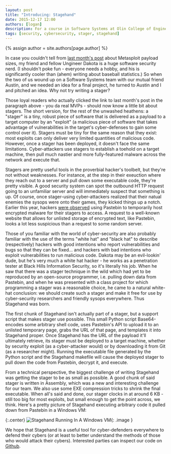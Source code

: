 ```yaml
---
layout: post
title: "Introducing: Stagehand"
date: 2015-12-17 12:00
authors: [logan]
description: For a course in Software Systems at Olin College of Engineering, we created Stagehand, a stager written in C and Assembly. Stagehand is the first open-source stager to use a third-party site (i.e. Pastebin) as a repository for an encrypted payload of malware.
tags: [security, cybersecurity, stager, stagehand]
---
```


{% assign author = site.authors[page.author] %}

In case you couldn't tell from [last month's post](http://ungineers.com/2015/11/28/metasploit-exploit-payload-sizes.html) about Metasploit payload sizes, my friend and fellow Ungineer Dakota is a huge software security nerd. (I shouldn't poke fun - everyone needs a hobby, and his is significantly cooler than (ahem) writing about baseball statistics.) So when the two of us wound up on a Software Systems team with our mutual friend Austin, and we needed an idea for a final project, he turned to Austin and I and pitched an idea. Why not try writing a stager?

Those loyal readers who actually clicked the link to last month's post in the paragraph above - you da real MVPs - should now know a little bit about stagers. The short version, for the rest of the unwashed heathens: a "stager" is a tiny, robust piece of software that is delivered as a payload to a target computer by an "exploit" (a malicious piece of software that takes advantage of vulnerabilities in the target's cyber-defenses to gain some control over it). Stagers must be tiny for the same reason that they exist: most exploits can only deliver very limited quantities of malicious code. However, once a stager has been deployed, it doesn't face the same limitations. Cyber-attackers use stagers to establish a toehold on a target machine, then pull much nastier and more fully-featured malware across the network and execute that.

Stagers are pretty useful tools in the proverbial hacker's toolbelt, but they're not without weaknesses. For instance, at the step in their exeuction where they reach out to a server and pull down some executable code, they're pretty visible. A good security system can spot the outbound HTTP request going to an unfamiliar server and will immediately suspect that something is up. Of course, once stager-using cyber-attackers realized that their natual enemies the sysops were onto their games, they kicked things up a notch. Earlier this year, hackers [were observed](https://securelist.com/blog/research/69490/dont-feel-left-out-ransomware-for-it-security-enthusiasts/) using Pastebin to temporarily host encrypted malware for their stagers to access. A request to a well-known website that allows for unlisted storage of encrypted text, like Pastebin, looks a lot less suspicious than a request to some random server. 

Those of you familiar with the world of cyber-security are also probably familiar with the use of the terms "white hat" and "black hat" to describe (respectively) hackers with good intentions who report vulnerabilities and bugs so that they can be fixed... and hackers with bad intentions who exploit vulnerabilities to run malicious code. Dakota may be an evil-lookin' dude, but he's very much a white hat hacker - he works as a penetration tester at Black Hills Information Security, so it's literally his job. When he saw that there was a stager technique in the wild which had yet to be reproduced by an open-source programmer, i.e. pulling down data from Pastebin, and when he was presented with a class project for which programming a stager was a reasonable choice, he came to a natural white-hat conclusion: we should create such a stager and make it free for use by cyber-security researchers and friendly sysops everywhere. Thus Stagehand was born.

The first chunk of Stagehand isn't actually part of a stager, but a support script that makes stager use possible. This small Python script Base64-encodes some arbitrary shell code, uses Pastebin's API to upload it to an unlisted temporary page, grabs the URL of that page, and templates it into Stagehand proper. Once Stagehand has the URL of the payload it'll ultimately retrieve, its stager must be deployed to a target machine, whether by security exploit (as a cyber-attacker would) or by downloading it from Git (as a researcher might). Running the executable file generated by the Python script and the Stagehand makefile will cause the deployed stager to pull down the code from Pastebin, decrypt it, and execute. 

From a technical perspective, the biggest challenge of writing Stagehand was getting the stager to be as small as possible. A good chunk of said stager is written in Assembly, which was a new and interesting challenge for our team. We also use some EXE compression tricks to shrink the final executable. When all's said and done, our stager clocks in at around 6 KB - still too big for most exploits, but small enough to get the point across, we think. Here's a pretty picture of Stagehand executing arbitrary code it pulled down from Pastebin in a Windows VM:

{:.center}
![Stagehand Running In A Windows VM]({{site.url}}/assets/stagehand.png){: .image }

We hope that Stagehand is a useful tool for cyber-defenders everywhere to defend their cybers (or at least to better understand the methods of those who would attack their cybers). Interested parties can inspect our code on [Github](https://github.com/DakotaNelson/stagehand/).
